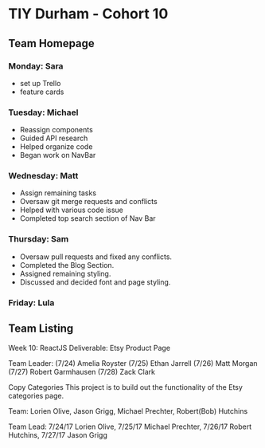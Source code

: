 
# TIY Durham - Cohort 10

## Team Homepage
### Monday: Sara
- set up Trello
- feature cards
### Tuesday: Michael
- Reassign components
- Guided API research
- Helped organize code
- Began work on NavBar
### Wednesday: Matt
- Assign remaining tasks
- Oversaw git merge requests and conflicts
- Helped with various code issue
- Completed top search section of Nav Bar
### Thursday: Sam
- Oversaw pull requests and fixed any conflicts.
- Completed the Blog Section.
- Assigned remaining styling.
- Discussed and decided font and page styling.
### Friday: Lula

## Team Listing

Week 10: ReactJS
Deliverable: Etsy Product Page

Team Leader: (7/24) Amelia Royster (7/25) Ethan Jarrell (7/26) Matt Morgan (7/27) Robert Garmhausen (7/28) Zack Clark

Copy Categories
This project is to build out the functionality of the Etsy categories page.

Team:
Lorien Olive,
Jason Grigg,
Michael Prechter,
Robert(Bob) Hutchins

Team Lead:
7/24/17 Lorien Olive,
7/25/17 Michael Prechter,
7/26/17 Robert Hutchins,
7/27/17 Jason Grigg
